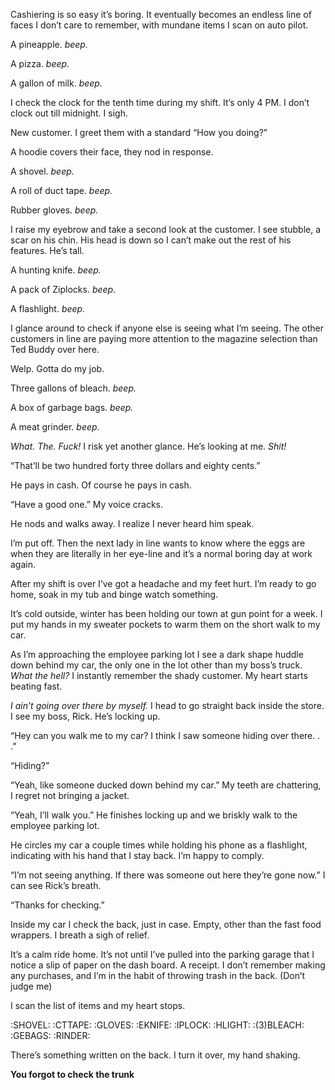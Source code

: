 
Cashiering is so easy it’s boring. It eventually becomes an endless line of faces I don’t care to remember, with mundane items I scan on auto pilot.

A pineapple. *beep.*

A pizza. *beep.*

A gallon of milk. *beep.*

I check the clock for the tenth time during my shift. It’s only 4 PM. I don’t clock out till midnight. I sigh. 

New customer. I greet them with a standard “How you doing?”

A hoodie covers their face, they nod in response. 

A shovel. *beep.*

A roll of duct tape. *beep.*

Rubber gloves. *beep.*

I raise my eyebrow and take a second look at the customer. I see stubble, a scar on his chin. His head is down so I can’t make out the rest of his features. He’s tall. 

A hunting knife. *beep.*

A pack of Ziplocks. *beep.*

A flashlight. *beep.*

I glance around to check if anyone else is seeing what I’m seeing. The other customers in line are paying more attention to the magazine selection than Ted Buddy over here.

Welp. Gotta do my job.

Three gallons of bleach. *beep.*

A box of garbage bags. *beep.*

A meat grinder. *beep.*

*What. The. Fuck!* I risk yet another glance. He’s looking at me. *Shit!*

“That’ll be two hundred forty three dollars and eighty cents.”

He pays in cash. Of course he pays in cash. 

“Have a good one.” My voice cracks.

He nods and walks away. I realize I never heard him speak. 

I’m put off. Then the next lady in line wants to know where the eggs are when they are literally in her eye-line and it’s a normal boring day at work again. 

After my shift is over I’ve got a headache and my feet hurt. I’m ready to go home, soak in my tub and binge watch something. 

It’s cold outside, winter has been holding our town at gun point for a week. I put my hands in my sweater pockets to warm them on the short walk to my car. 

As I’m approaching the employee parking lot I see a dark shape huddle down behind my car, the only one in the lot other than my boss’s truck. *What the hell?* I instantly remember the shady customer. My heart starts beating fast. 

*I ain’t going over there by myself.* I head to go straight back inside the store. I see my boss, Rick. He’s locking up. 

“Hey can you walk me to my car? I think I saw someone hiding over there. . .”

“Hiding?”

“Yeah, like someone ducked down behind my car.” My teeth are chattering, I regret not bringing a jacket. 

“Yeah, I’ll walk you.” He finishes locking up and we briskly walk to the employee parking lot. 

He circles my car a couple times while holding his phone as a flashlight, indicating with his hand that I stay back. I’m happy to comply. 

“I’m not seeing anything. If there was someone out here they’re gone now.” I can see Rick’s breath. 

“Thanks for checking.”

Inside my car I check the back, just in case. Empty, other than the fast food wrappers. I breath a sigh of relief. 

It’s a calm ride home. It’s not until I’ve pulled into the parking garage that I notice a slip of paper on the dash board. A receipt. I don’t remember making any purchases, and I’m in the habit of throwing trash in the back. (Don’t judge me)

I scan the list of items and my heart stops.

:SHOVEL:
:CTTAPE:
:GLOVES:
:EKNIFE:
:IPLOCK:
:HLIGHT:
:(3)BLEACH:
:GEBAGS:
:RINDER:

There’s something written on the back. I turn it over, my hand shaking.

**You forgot to check the trunk**